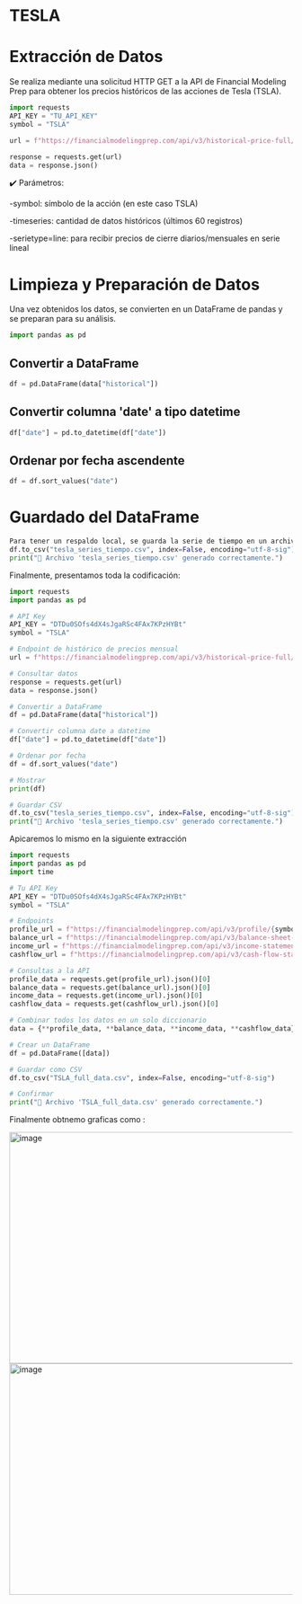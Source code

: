 # TESLA
# Extracción de Datos
Se realiza mediante una solicitud HTTP GET a la API de Financial Modeling Prep para obtener los precios históricos de las acciones de Tesla (TSLA).
```python
import requests
API_KEY = "TU_API_KEY"
symbol = "TSLA"

url = f"https://financialmodelingprep.com/api/v3/historical-price-full/{symbol}?serietype=line&timeseries=60&apikey={API_KEY}"

response = requests.get(url)
data = response.json()
```
✔️ Parámetros:

-symbol: símbolo de la acción (en este caso TSLA)

-timeseries: cantidad de datos históricos (últimos 60 registros)

-serietype=line: para recibir precios de cierre diarios/mensuales en serie lineal
# Limpieza y Preparación de Datos
Una vez obtenidos los datos, se convierten en un DataFrame de pandas y se preparan para su análisis.
```python
import pandas as pd
```
## Convertir a DataFrame
```python
df = pd.DataFrame(data["historical"])
```
## Convertir columna 'date' a tipo datetime
```python
df["date"] = pd.to_datetime(df["date"])
```
## Ordenar por fecha ascendente
```python
df = df.sort_values("date")
```
# Guardado del DataFrame
```python
Para tener un respaldo local, se guarda la serie de tiempo en un archivo CSV codificado en utf-8-sig (para compatibilidad con Excel).
df.to_csv("tesla_series_tiempo.csv", index=False, encoding="utf-8-sig")
print("📄 Archivo 'tesla_series_tiempo.csv' generado correctamente.")
```

Finalmente, presentamos toda la codificación:
```python
import requests
import pandas as pd

# API Key
API_KEY = "DTDu0SOfs4dX4sJgaRSc4FAx7KPzHYBt"
symbol = "TSLA"

# Endpoint de histórico de precios mensual
url = f"https://financialmodelingprep.com/api/v3/historical-price-full/{symbol}?serietype=line&timeseries=60&apikey={API_KEY}"

# Consultar datos
response = requests.get(url)
data = response.json()

# Convertir a DataFrame
df = pd.DataFrame(data["historical"])

# Convertir columna date a datetime
df["date"] = pd.to_datetime(df["date"])

# Ordenar por fecha
df = df.sort_values("date")

# Mostrar
print(df)

# Guardar CSV
df.to_csv("tesla_series_tiempo.csv", index=False, encoding="utf-8-sig")
print("📄 Archivo 'tesla_series_tiempo.csv' generado correctamente.")

```
Apicaremos lo mismo en la siguiente extracción 
```python
import requests
import pandas as pd
import time

# Tu API Key
API_KEY = "DTDu0SOfs4dX4sJgaRSc4FAx7KPzHYBt"
symbol = "TSLA"

# Endpoints
profile_url = f"https://financialmodelingprep.com/api/v3/profile/{symbol}?apikey={API_KEY}"
balance_url = f"https://financialmodelingprep.com/api/v3/balance-sheet-statement/{symbol}?limit=1&apikey={API_KEY}"
income_url = f"https://financialmodelingprep.com/api/v3/income-statement/{symbol}?limit=1&apikey={API_KEY}"
cashflow_url = f"https://financialmodelingprep.com/api/v3/cash-flow-statement/{symbol}?limit=1&apikey={API_KEY}"

# Consultas a la API
profile_data = requests.get(profile_url).json()[0]
balance_data = requests.get(balance_url).json()[0]
income_data = requests.get(income_url).json()[0]
cashflow_data = requests.get(cashflow_url).json()[0]

# Combinar todos los datos en un solo diccionario
data = {**profile_data, **balance_data, **income_data, **cashflow_data}

# Crear un DataFrame
df = pd.DataFrame([data])

# Guardar como CSV
df.to_csv("TSLA_full_data.csv", index=False, encoding="utf-8-sig")

# Confirmar
print("📄 Archivo 'TSLA_full_data.csv' generado correctamente.")
```

Finalmente obtnemo graficas como : 

<img width="836" height="412" alt="image" src="https://github.com/user-attachments/assets/e8e32e03-27c3-4eed-8154-14705b0db704" />

<img width="826" height="412" alt="image" src="https://github.com/user-attachments/assets/85e8235e-ed47-4ba3-a7dd-66ae39c69918" />

